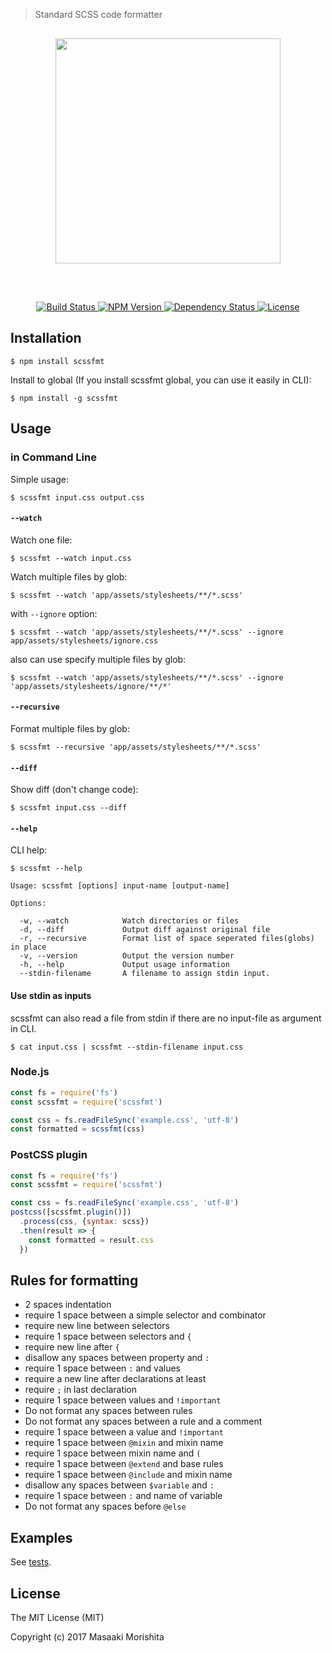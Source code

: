 > Standard SCSS code formatter

<div align="center" style="margin:30px 0">
  <a href="https://github.com/morishitter/scssfmt">
    <img width=360px src="http://scssfmt.com/logo.svg">
  </a>
</div>
<br>

<p align="center">
  <a href="https://travis-ci.org/morishitter/scssfmt">
    <img src="https://camo.githubusercontent.com/e688e140da51d197ac1230acf711eb12f85f70be/68747470733a2f2f7472617669732d63692e6f72672f6d6f7269736869747465722f73637373666d742e737667" alt="Build Status" data-canonical-src="https://travis-ci.org/morishitter/scssfmt.svg" style="max-width:100%;">
  </a>
  <a href="https://www.npmjs.com/package/scssfmt">
    <img src="https://img.shields.io/npm/v/scssfmt.svg?style=flat-square" alt="NPM Version">
  </a>
  <a href="https://david-dm.org/morishitter/scssfmt">
    <img src="https://david-dm.org/morishitter/scssfmt.svg"
        alt="Dependency Status">
  </a>
  <a href="https://opensource.org/licenses/MIT">
    <img src="https://img.shields.io/badge/license-MIT-444444.svg?style=flat-square"
        alt="License">
  </a>
</p>

## Installation

```
$ npm install scssfmt
```

Install to global (If you install scssfmt global, you can use it easily in CLI):

```
$ npm install -g scssfmt
```

## Usage

### in Command Line

Simple usage:

```
$ scssfmt input.css output.css
```

#### `--watch`

Watch one file:

```
$ scssfmt --watch input.css
```

Watch multiple files by glob:

```
$ scssfmt --watch 'app/assets/stylesheets/**/*.scss'
```

with `--ignore` option:

```
$ scssfmt --watch 'app/assets/stylesheets/**/*.scss' --ignore app/assets/stylesheets/ignore.css
```

also can use specify multiple files by glob:

```
$ scssfmt --watch 'app/assets/stylesheets/**/*.scss' --ignore 'app/assets/stylesheets/ignore/**/*'
```

#### `--recursive`

Format multiple files by glob:

```
$ scssfmt --recursive 'app/assets/stylesheets/**/*.scss'
```

#### `--diff`

Show diff (don't change code):

```
$ scssfmt input.css --diff
```

#### `--help`

CLI help:

```
$ scssfmt --help
```

```
Usage: scssfmt [options] input-name [output-name]

Options:

  -w, --watch            Watch directories or files
  -d, --diff             Output diff against original file
  -r, --recursive        Format list of space seperated files(globs) in place
  -v, --version          Output the version number
  -h, --help             Output usage information
  --stdin-filename       A filename to assign stdin input.
```

#### Use stdin as inputs

scssfmt can also read a file from stdin if there are no input-file as argument in CLI.

```
$ cat input.css | scssfmt --stdin-filename input.css
```

### Node.js

```js
const fs = require('fs')
const scssfmt = require('scssfmt')

const css = fs.readFileSync('example.css', 'utf-8')
const formatted = scssfmt(css)
```

### PostCSS plugin

```js
const fs = require('fs')
const scssfmt = require('scssfmt')

const css = fs.readFileSync('example.css', 'utf-8')
postcss([scssfmt.plugin()])
  .process(css, {syntax: scss})
  .then(result => {
    const formatted = result.css
  })
```

## Rules for formatting

- 2 spaces indentation
- require 1 space between a simple selector and combinator
- require new line between selectors
- require 1 space between selectors and `{`
- require new line after `{`
- disallow any spaces between property and `:`
- require 1 space between `:` and values
- require a new line after declarations at least
- require `;` in last declaration
- require 1 space between values and `!important`
- Do not format any spaces between rules
- Do not format any spaces between a rule and a comment
- require 1 space between a value and `!important`
- require 1 space between `@mixin` and mixin name
- require 1 space between mixin name and `(`
- require 1 space between `@extend` and base rules
- require 1 space between `@include` and mixin name
- disallow any spaces between `$variable` and `:`
- require 1 space between `:` and name of variable
- Do not format any spaces before `@else`

## Examples

See [tests](https://github.com/morishitter/scssfmt/tree/master/test/fixtures).

## License

The MIT License (MIT)

Copyright (c) 2017 Masaaki Morishita
